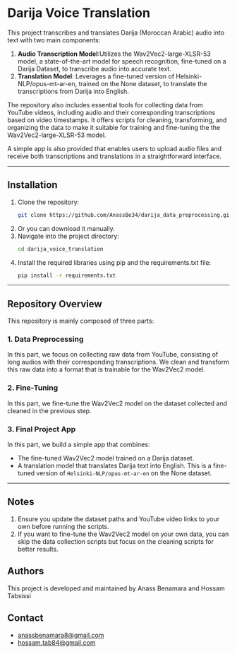 # Darija Voice Translation

This project transcribes and translates Darija (Moroccan Arabic) audio into text with two main components:

1. **Audio Transcription Model**:Utilizes the Wav2Vec2-large-XLSR-53 model, a state-of-the-art model for speech recognition, fine-tuned on a Darija Dataset, to transcribe audio into accurate text.
2. **Translation Model**: Leverages a fine-tuned version of Helsinki-NLP/opus-mt-ar-en, trained on the None dataset, to translate the transcriptions from Darija into English.

The repository also includes essential tools for collecting data from YouTube videos, including audio and their corresponding transcriptions based on video timestamps. It offers scripts for cleaning, transforming, and organizing the data to make it suitable for training and fine-tuning the the Wav2Vec2-large-XLSR-53 model.

A simple app is also provided that enables users to upload audio files and receive both transcriptions and translations in a straightforward interface.

---

## Installation

1. Clone the repository:
   ```bash
   git clone https://github.com/AnassBe34/darija_data_preprocessing.git
2. Or you can download it manually.
3. Navigate into the project directory:
   ```bash
   cd darija_voice_translation
4. Install the required libraries using pip and the requirements.txt file:
   ```bash
   pip install -r requirements.txt
---
## Repository Overview

This repository is mainly composed of three parts:

### 1. Data Preprocessing
In this part, we focus on collecting raw data from YouTube, consisting of long audios with their corresponding transcriptions. We clean and transform this raw data into a format that is trainable for the Wav2Vec2 model.

### 2. Fine-Tuning
In this part, we fine-tune the Wav2Vec2 model on the dataset collected and cleaned in the previous step.

### 3. Final Project App
In this part, we build a simple app that combines:
- The fine-tuned Wav2Vec2 model trained on a Darija dataset.
- A translation model that translates Darija text into English. This is a fine-tuned version of `Helsinki-NLP/opus-mt-ar-en` on the None dataset.

---

## Notes
1. Ensure you update the dataset paths and YouTube video links to your own before running the scripts.
2. If you want to fine-tune the Wav2Vec2 model on your own data, you can skip the data collection scripts but focus on the cleaning scripts for better results.

## Authors

This project is developed and maintained by Anass Benamara and Hossam Tabsissi

## Contact 

- anassbenamara8@gmail.com
- hossam.tab84@gmail.com

